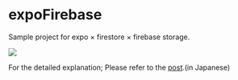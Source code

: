 # expoFirebase
Sample project for expo × firestore × firebase storage.

![](https://paper-attachments.dropbox.com/s_8AA2D39648B42347FD356E63E7DE527736C77DFC141C11EEDA3D647BDB881D28_1568201104187_topdemo2.gif)

For the detailed explanation; Please refer to the <a href="https://diversity-is-rainbows.world/2019/09/11/react-nativeexpo%e3%81%a7%e7%94%bb%e5%83%8f%e3%82%92firebase-storage%e3%81%a8firestore%e3%81%a7%e7%ae%a1%e7%90%86%e3%81%99%e3%82%8b/" target="_blank" rel="noopener noreferrer">post</a>.(in Japanese)

